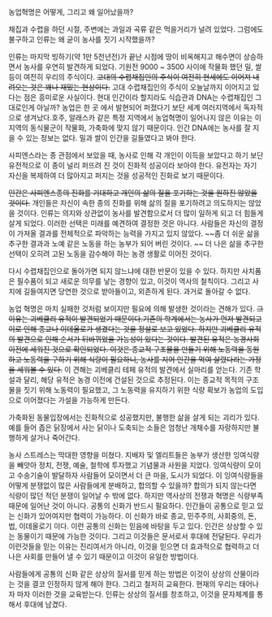 농업혁명은 어떻게, 그리고 왜 일어났을까?

채집과 수렵을 하던 시절, 주변에는 과일과 곡류 같은 먹을거리가 널려 있었다.
그럼에도 불구하고 인류는 왜 굳이 농사를 짓기 시작했을까?

인류는 마지막 빙하기(약 1만 5천년전)가 끝난 시점에 땅이 비옥해지고 해수면이 상승하면서 농사를 우연히 발견하게 되었다. 
기원전 9000 ~ 3500 사이에 작물화 했던 밀, 쌀 등이 여전히 우리의 주식이다. ~~고대의 수렵채집인의 주식이 여전히 현세에도 이어져 내려오는 것은 꽤나 재밌는 현상이다.~~ 고대 수렵채집인의 주식이 오늘날까지 이어지고 있다는 점은 흥미로운 사실이다. 현대 인간이라 할지라도 식습관과 DNA는 수렵채집인 그대로인게 아닐까?
농업은 한 곳 에서 발현되어 퍼졌다기 보단 세계 여러지역에서 독자적으로 생겨났다.호주, 알래스카 같은 특정 지역에서 농업혁명이 일어나지 않은 이유는 이 지역의 동식물군이 작물화, 가축화에 맞지 않기 때문이다.
인간 DNA에는 농사를 잘 지을 수 있는 정보는 없다. 밀과 쌀이 인간을 길들였다고 봐야 한다.

사피엔스라는 종 관점에서 보았을 때, 농사로 인해 각 개인이 이득을 보았다고 하기 보단 유전적으로 이 종이 널리 퍼뜨려 진 것이 진화적 성공이라 보아야 한다. 유전자는 자기 자신을 복제하여 더 많아지고 퍼지는 것을 성공적인 진화로 보기 때문이다.

~~인간은 사피엔스종의 진화를 기대하고 개인의 삶의 질을 포기하는 것을 원하진 않았을 것이다.~~ 개인들은 자신이 속한 종의 진화를 위해 삶의 질을 포기하려고 의도하지는 않았을 것이다. 인류는 의지와 상관없이 농사를 발견함으로서 더 많이 일하게 되고 더 힘들게 살게 되었다. 
이러한 선택은 미래를 예견하여 결정한 것은 아니다. 사람들은 자신의 결정이 가져올 결과를 전체적으로 파악하는 능력을 가지고 있지 않았다. ~~좀 더 쉬운 삶을 추구한 결과과 노예 같은 노동을 하는 농부가 되어 버린 것이다. ~~ 더 나은 삶을 추구한 선택이 오히려 고된 노동을 감수해야 하는 농경 생활로 이어진 것이다.

다시 수렵채집인으로 돌아가면 되지 않느냐에 대한 반문이 있을 수 있다. 하지만 사치품은 필수품이 되고 새로운 의무를 낳는 경향이 있고, 이것이 역사의 철칙이다. 그리고 사치에 길들여지면 당연한 것으로 받아들이고, 외존하게 된다. 과거로 돌아갈 수 없다.

농업 혁명은 마치 실패한 것처럼 보이지만 필요에 의해 발생한 것이라는 견해가 있다. ~~그 이유는 괴베클리 유적이 발견되었기 때문이다.기존의 학계에서는 농사가 먼저 발견되고 이로 인해 종교나 이데올로가 생겼다는 것을 정설로 보고 있었다. 하지만 괴베클리 유적의 발견으로 인해 순서가 뒤바뀌었을 가능성이 있다는 것이다. 발견된 유적은 농경사회 이전에 세워진 것으로 확인되었다. 이것은 종교적 구조물을 만들기 위해 노동력을 동원하고 노동력을 구하기 위해 식량이 필요하니, 농사를 지어 인간을 먹여 살렸다라는 가정을 세워볼 수 있다.~~ 이 견해는 괴베클리 테페 유적의 발견에서 실마리를 얻는다. 기존 학설과 달리, 해당 유적은 농경 이전에 건설된 것으로 추정된다. 이는 종교적 목적의 구조물을 짓기 위해 노동력이 필요했고, 그 노동력을 유지하기 위한 식량 확보가 농업의 도입으로 이어졌다는 가설을 가능하게 만든다.

가축화된 동물입장에서는 진화적으로 성공했지만, 불행한 삶을 살게 되는 괴리가 있다. 예를 들어 좁은 닭장에서 사는 닭이나 도축되는 소들은 엄청난 개채수를 자랑하지만 불행하게 살거나 죽어간다.

농사 스트레스는 막대한 영향을 미쳤다. 지배자 및 엘리트들은 농부가 생산한 잉여식량을 빼앗아 정치, 전쟁, 예술, 철학에 투자했고 기념물과 사원을 지었다.
잉여식량이 모이고 수송기술이 발달하자 사람들어 모이면서 더 큰 마을, 도시가 되었다. 이 잉여식량들을 어떻게 분쟁없이 많은 사람들에게 분배하고, 합의할 수 있을까?
합의가 되지 않는다면 식량이 많던 적던 분쟁이 일어날 수 밖에 없다.
하지만 역사상의 전쟁과 혁명은 식량부족 때문에 일어난 것이 아니다. 공통의 신화가 반드시 필요하다. 인간들이 공통으로 믿고 있는 신화가 있어여지만 협력이 가능하다. 이 신화가 바로 종교, 민주주의, 사회중의, 돈, 법, 이데올로기 이다. 이런 공통의 신화는 믿음에 바탕을 두고 있다. 인간은 상상할 수 있는 동물이기 때문에 가능한 것이다. 그리고 이것들은 문서로서 후대에 전달된다. 우리가 이런것들을 믿는 이유는 진리여서가 아니라, 이것을 믿으면 더 효과적으로 협력하고 더 나은 사회를 만들어 낼 수 있기 때문이고 이것이 유일한 방법이다.

사람들에게 공통의 신화 같은 상상의 질서를 믿게 하는 방법은 이것이 상상의 산물이라는 것을 결코 인정하지 않게 해야 한다. 그리고 철저히 교육한다. 현재의 우리는 태어나자 마자 이러한 것을 교육받는다.
인류는 상상의 질서를 창조하고, 이것을 문자체계를 통해서 후대에 남겼다.